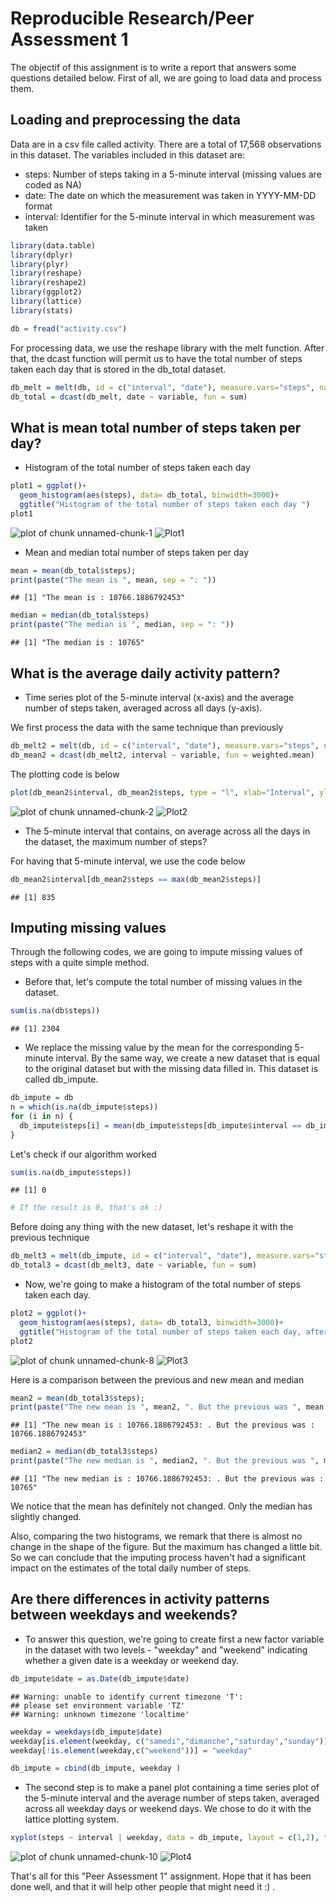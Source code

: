 Reproducible Research/Peer Assessment 1
========================================================

The objectif of this assignment is to  write a report that answers some questions detailed below. First of all, we are going to load data and process them.

## Loading and preprocessing the data
Data are in a csv file called activity. There are a total of 17,568 observations in this dataset. The variables included in this dataset are:
* steps: Number of steps taking in a 5-minute interval (missing values are coded as NA)
* date: The date on which the measurement was taken in YYYY-MM-DD format
* interval: Identifier for the 5-minute interval in which measurement was taken

```r
library(data.table)
library(dplyr)
library(plyr)
library(reshape)
library(reshape2)
library(ggplot2)
library(lattice)
library(stats)

db = fread("activity.csv")
```

For processing data, we use the reshape library with the melt function. After that, the dcast function will permit us to have the total number of steps taken each day that is stored in the db_total dataset.



```r
db_melt = melt(db, id = c("interval", "date"), measure.vars="steps", na.rm = T)
db_total = dcast(db_melt, date ~ variable, fun = sum)
```

## What is mean total number of steps taken per day?

* Histogram of the total number of steps taken each day


```r
plot1 = ggplot()+
  geom_histogram(aes(steps), data= db_total, binwidth=3000)+
  ggtitle("Histogram of the total number of steps taken each day ")
plot1
```

![plot of chunk unnamed-chunk-1](figure/unnamed-chunk-1.png) 
![Plot1](figure/unnamed-chunk-1.png) 
* Mean and median total number of steps taken per day


```r
mean = mean(db_total$steps);
print(paste("The mean is ", mean, sep = ": "))
```

```
## [1] "The mean is : 10766.1886792453"
```

```r
median = median(db_total$steps)
print(paste("The median is ", median, sep = ": "))
```

```
## [1] "The median is : 10765"
```

## What is the average daily activity pattern?

* Time series plot  of the 5-minute interval (x-axis) and the average number of steps taken, averaged across all days (y-axis).

We first process the data with the same technique than previously


```r
db_melt2 = melt(db, id = c("interval", "date"), measure.vars="steps", na.rm = T)
db_mean2 = dcast(db_melt2, interval ~ variable, fun = weighted.mean)
```
The plotting code is below


```r
plot(db_mean2$interval, db_mean2$steps, type = "l", xlab="Interval", ylab="average number of steps",main = "5-minute interval and average number of steps taken, averaged across all days" )
```

![plot of chunk unnamed-chunk-2](figure/unnamed-chunk-2.png) 
![Plot2](figure/unnamed-chunk-2.png) 
* The 5-minute interval that contains, on average across all the days in the dataset, the maximum number of steps?

For having that 5-minute interval, we use the code below


```r
db_mean2$interval[db_mean2$steps == max(db_mean2$steps)]
```

```
## [1] 835
```
## Imputing missing values
Through the following codes, we are going to impute missing values of steps with a 
quite simple method. 
* Before that, let's compute the total number of missing values in the dataset.


```r
sum(is.na(db$steps))
```

```
## [1] 2304
```
* We replace the missing value by the mean for the corresponding 5-minute interval. By the same way, we create a new dataset that is equal to the original dataset but with the missing data filled in. This dataset is called db_impute.


```r
db_impute = db
n = which(is.na(db_impute$steps))
for (i in n) {
  db_impute$steps[i] = mean(db_impute$steps[db_impute$interval == db_impute$interval[i]], na.rm = T)  
}
```
Let's check if our algorithm worked


```r
sum(is.na(db_impute$steps))
```

```
## [1] 0
```

```r
# If the result is 0, that's ok :)
```
Before doing any thing with the new dataset, let's reshape it with the previous technique


```r
db_melt3 = melt(db_impute, id = c("interval", "date"), measure.vars="steps", na.rm = T)
db_total3 = dcast(db_melt3, date ~ variable, fun = sum)
```

* Now, we're going to make a histogram of the total number of steps taken each day.


```r
plot2 = ggplot()+
  geom_histogram(aes(steps), data= db_total3, binwidth=3000)+
  ggtitle("Histogram of the total number of steps taken each day, after imputation ")
plot2
```

![plot of chunk unnamed-chunk-8](figure/unnamed-chunk-8.png) 
![Plot3](figure/unnamed-chunk-8.png) 

Here is a comparison between the previous and new mean and median


```r
mean2 = mean(db_total3$steps);
print(paste("The new mean is ", mean2, ". But the previous was ", mean , sep = ": "))
```

```
## [1] "The new mean is : 10766.1886792453: . But the previous was : 10766.1886792453"
```

```r
median2 = median(db_total3$steps)
print(paste("The new median is ", median2, ". But the previous was ", median , sep = ": "))
```

```
## [1] "The new median is : 10766.1886792453: . But the previous was : 10765"
```

We notice that the mean has definitely not changed. Only the median has slightly changed. 

Also, comparing the two histograms, we remark that there is almost no change in the shape of the figure. But the maximum has changed a little bit. So we can conclude that the imputing process haven't had a significant impact on the estimates of the total daily number of steps.

## Are there differences in activity patterns between weekdays and weekends?

* To answer this question, we're going to create first a new factor variable in the dataset with two levels - "weekday" and "weekend" indicating whether a given date is a weekday or weekend day.


```r
db_impute$date = as.Date(db_impute$date)
```

```
## Warning: unable to identify current timezone 'T':
## please set environment variable 'TZ'
## Warning: unknown timezone 'localtime'
```

```r
weekday = weekdays(db_impute$date)
weekday[is.element(weekday, c("samedi","dimanche","saturday","sunday"))] = "weekend"
weekday[!is.element(weekday,c("weekend"))] = "weekday"

db_impute = cbind(db_impute, weekday )
```

* The second step is to make a panel plot containing a time series plot of the 5-minute interval and the average number of steps taken, averaged across all weekday days or weekend days. We chose to do it with the lattice plotting system.


```r
xyplot(steps ~ interval | weekday, data = db_impute, layout = c(1,2), type="l",  xlab = "Interval", ylab = "Number of steps")
```

![plot of chunk unnamed-chunk-10](figure/unnamed-chunk-10.png) 
![Plot4](figure/unnamed-chunk-10.png) 

That's all for this "Peer Assessment 1" assignment. Hope that it has been done well, and that it will help other people that might need it :) .


